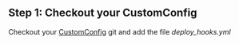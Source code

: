 <!-- post: -->


## Step 1: Checkout your CustomConfig

Checkout your [CustomConfig](http://help.cloud66.com/managing-your-stack/customconfig-git) git and add the file *deploy_hooks.yml* 

